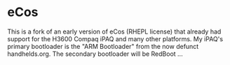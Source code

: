 # eCos

This is a fork of an early version of eCos (RHEPL license) that already had support for the H3600 Compaq iPAQ and many other platforms. My iPAQ's primary bootloader is the "ARM Bootloader" from the now defunct handhelds.org. The secondary bootloader will be RedBoot ...

